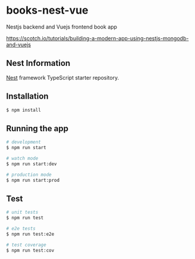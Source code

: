 # books-nest-vue
Nestjs backend and Vuejs frontend book app

https://scotch.io/tutorials/building-a-modern-app-using-nestjs-mongodb-and-vuejs

## Nest Information
[Nest](https://github.com/nestjs/nest) framework TypeScript starter repository.

## Installation

```bash
$ npm install
```

## Running the app

```bash
# development
$ npm run start

# watch mode
$ npm run start:dev

# production mode
$ npm run start:prod
```

## Test

```bash
# unit tests
$ npm run test

# e2e tests
$ npm run test:e2e

# test coverage
$ npm run test:cov
```
